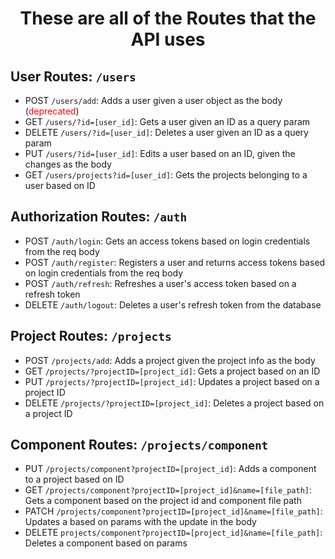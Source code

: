 <h1 style="text-align:center;">These are all of the Routes that the API uses</h1>

<h2 id="users">User Routes: <code>/users</code></h2>
<ul>
    <li>POST <code>/users/add</code>: Adds a user given a user object as the body (<span style="color:red;">deprecated</span>)</li>
    <li>GET <code>/users/?id=[user_id]</code>: Gets a user given an ID as a query param</li>
    <li>DELETE <code>/users/?id=[user_id]</code>: Deletes a user given an ID as a query param</li>
    <li>PUT <code>/users/?id=[user_id]</code>: Edits a user based on an ID, given the changes as the body</li>
    <li>GET <code>/users/projects?id=[user_id]</code>: Gets the projects belonging to a user based on ID</li>
</ul>

<h2 id="auth">Authorization Routes: <code>/auth</code></h2>
<ul>
    <li>POST <code>/auth/login</code>: Gets an access tokens based on login credentials from the req body</li>
    <li>POST <code>/auth/register</code>: Registers a user and returns access tokens based on login credentials from the req body</li>
    <li>POST <code>/auth/refresh</code>: Refreshes a user's access token based on a refresh token</li>
    <li>DELETE <code>/auth/logout</code>: Deletes a user's refresh token from the database</li>
</ul>

<h2 id="projects">Project Routes: <code>/projects</code></h2>
<ul>
    <li>POST <code>/projects/add</code>: Adds a project given the project info as the body</li>
    <li>GET <code>/projects/?projectID=[project_id]</code>: Gets a project based on an ID</li>
    <li>PUT <code>/projects/?projectID=[project_id]</code>: Updates a project based on a project ID</li>
    <li>DELETE <code>/projects/?projectID=[project_id]</code>: Deletes a project based on a project ID</li>
</ul>

<h2 id="components">Component Routes: <code>/projects/component</code></h2>
<ul>
    <li>PUT <code>/projects/component?projectID=[project_id]</code>: Adds a component to a project based on ID</li>
    <li>GET <code>/projects/component?projectID=[project_id]&name=[file_path]</code>: Gets a component based on the project id and component file path</li>
    <li>PATCH <code>/projects/component?projectID=[project_id]&name=[file_path]</code>: Updates a based on params with the update in the body</li>
    <li>DELETE <code>projects/component?projectID=[project_id]&name=[file_path]</code>: Deletes a component based on params</li>
</ul>
